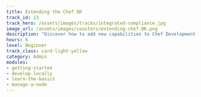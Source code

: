 ```yaml
---
title: Extending the Chef DK
track_id: 13
track_hero: /assets/images/tracks/integrated-compliance.jpg
image_url: /assets/images/coasters/extending-chef-DK.png
description: "Discover how to add new capabilities to Chef Development Kit tools, such as creating a knife plugin, writing a cookbook generator, customizing Foodcritic and RuboCop rules, and more."
hours: 6
level: Beginner
track_class: card-light-yellow
category: Admin
modules:
- getting-started
- develop-locally
- learn-the-basics
- manage-a-node
---
```

